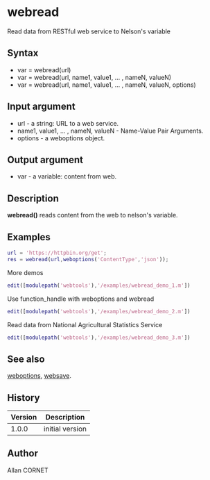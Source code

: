 

# webread

Read data from RESTful web service to Nelson's variable

## Syntax

- var = webread(url)
- var = webread(url, name1, value1, ... , nameN, valueN)
- var = webread(url, name1, value1, ... , nameN, valueN, options)

## Input argument

 - url - a string: URL to a web service.
 - name1, value1, ... , nameN, valueN - Name-Value Pair Arguments.
 - options - a weboptions object.

## Output argument

 - var - a variable: content from web.

## Description


  <p><b>webread()</b> reads content from the web to nelson's variable.</p>


## Examples

```matlab
url = 'https://httpbin.org/get';
res = webread(url,weboptions('ContentType','json'));
```
More demos
```matlab
edit([modulepath('webtools'),'/examples/webread_demo_1.m'])
```
Use function_handle with weboptions and webread
```matlab
edit([modulepath('webtools'),'/examples/webread_demo_2.m'])
```
Read data from National Agricultural Statistics Service
```matlab
edit([modulepath('webtools'),'/examples/webread_demo_3.m'])
```

## See also

[weboptions](weboptions.md), [websave](websave.md).
## History

|Version|Description|
|------|------|
|1.0.0|initial version|


## Author

Allan CORNET




